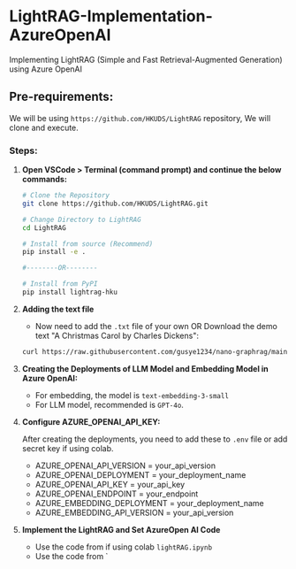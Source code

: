 # LightRAG-Implementation-AzureOpenAI
Implementing LightRAG (Simple and Fast Retrieval-Augmented Generation) using Azure OpenAI 

## Pre-requirements:
We will be using `https://github.com/HKUDS/LightRAG` repository, We will clone and execute.

### Steps:

1. **Open VSCode > Terminal (command prompt) and continue the below commands:**

    ```sh
    # Clone the Repository
    git clone https://github.com/HKUDS/LightRAG.git
    
    # Change Directory to LightRAG
    cd LightRAG
    
    # Install from source (Recommend)
    pip install -e .

    #--------OR--------

    # Install from PyPI
    pip install lightrag-hku
    ```
2. **Adding the text file**
    - Now need to add the `.txt` file of your own OR Download the demo text "A Christmas Carol by Charles Dickens":
    ```sh
    curl https://raw.githubusercontent.com/gusye1234/nano-graphrag/main/tests/mock_data.txt > ./book.txt
    ```
3. **Creating the Deployments of LLM Model and Embedding Model in Azure OpenAI:**

    - For embedding, the model is `text-embedding-3-small`
    - For LLM model, recommended is `GPT-4o`.
    

5. **Configure AZURE_OPENAI_API_KEY:**

    After creating the deployments, you need to add these to `.env` file or add secret key if using colab.
   - AZURE_OPENAI_API_VERSION = your_api_version
   - AZURE_OPENAI_DEPLOYMENT = your_deployment_name
   - AZURE_OPENAI_API_KEY = your_api_key
   - AZURE_OPENAI_ENDPOINT = your_endpoint
   - AZURE_EMBEDDING_DEPLOYMENT = your_deployment_name
   - AZURE_EMBEDDING_API_VERSION = your_api_version

3. **Implement the LightRAG and Set AzureOpen AI Code**
   - Use the code from if using colab `lightRAG.ipynb`
   - Use the code from `
